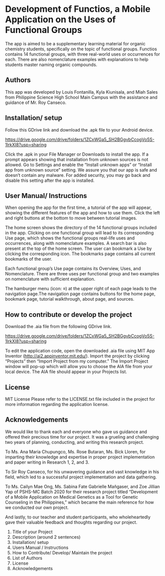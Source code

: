 # Development of Functios, a Mobile Application on the Uses of Functional Groups
The app is aimed to be a supplementary learning material for organic chemistry students, specifically on the topic of functional groups. Functios contains 14 functional groups, with three real-world uses or occurrences for each. There are also nomenclature examples with explanations to help students master naming organic compounds.

## Authors

This app was developed by Louis Fontanilla, Kyla Kiunisala, and Miah Sales from Philippine Science High School Main Campus with the assistance and guidance of Mr. Roy Canseco. 

## Installation/ setup

Follow this GDrive link and download the .apk file to your Android device. 

https://drive.google.com/drive/folders/1ZCxWGa5_SH2BGgvbCcogVo5S-1lrkXI8?usp=sharing

Click the .apk in your File Manager or Downloads to install the app. If a prompt appears showing that installation from unknown sources is not allowed. Go to Settings and enable the “Install unknown apps” or “Install app from unknown source” setting. We assure you that our app is safe and doesn’t contain any malware. For added security, you may go back and disable this setting after the app is installed.

## User Manual/ Instructions

When opening the app for the first time, a tutorial of the app will appear, showing the different features of the app and how to use them. Click the left and right buttons at the bottom to move between tutorial images.

The home screen shows the directory of the 14 functional groups included in the app. Clicking on one functional group will lead to its corresponding Use page, which shows the functional groups real-life uses and occurrences, along with nomenclature examples. A search bar is also present at the top of the home screen. The user can bookmark a Use by clicking the corresponding icon. The bookmarks page contains all current bookmarks of the user.

Each functional group’s Use page contains its Overview, Uses, and Nomenclature. There are three uses per functional group and two examples on nomenclature with sufficient explanation.

The hamburger menu (icon: ≡) at the upper right of each page leads to the navigation page.The navigation page contains buttons for the home page, bookmark page, tutorial walkthrough, about page, and sources.

## How to contribute or develop the project 

Download the .aia file from the following GDrive link.

https://drive.google.com/drive/folders/1ZCxWGa5_SH2BGgvbCcogVo5S-1lrkXI8?usp=sharing

To edit the application code, open the downloaded .aia file using MIT App Inventor (http://ai2.appinventor.mit.edu/). Import the project by clicking “Projects” then “Import Project from my computer.” The Import Project window will pop-up which will allow you to choose the AIA file from your local device. The AIA file should appear in your Projects list. 

## License

MIT License
Please refer to the LICENSE.txt file included in the project for more information regarding the application license.

## Acknowledgements

We would like to thank each and everyone who gave us guidance and offered their precious time for our project. It was a grueling and challenging two years of planning, conducting, and writing this research project.
  
To Ms. Ana Maria Chupungco, Ms. Rose Butaran, Ms. Bick Lloren, for imparting their knowledge and expertise in proper project implementation and paper writing in Research 1, 2, and 3.

To Sir Roy Canseco, for his unwavering guidance and vast knowledge in his field, which led to a successful project implementation and data gathering.

To Ms. Cailyn Mae Ong, Ms. Sabina Fate Gabrielle Mañgaser, and Zoe Jillian Yap of PSHS-MC Batch 2020 for their research project titled “Development of a Mobile Application on Medical Genetics as a Tool for Genetic Counseling in the Philippines,” which became the main reference for how we conducted our own project.

And lastly, to our teacher and student participants, who wholeheartedly gave their valuable feedback and thoughts regarding our project.




1. Title of your Project
2. Description (around 2 sentences)
3. Installation/ setup
4. Users Manual / Instructions
5. How to Contribute/ Develop/ Maintain the project
6. List of Authors
7. License
8. Acknowledgements

